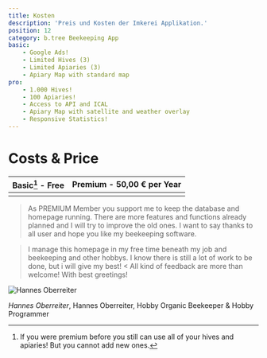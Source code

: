 ```yaml
---
title: Kosten
description: 'Preis und Kosten der Imkerei Applikation.'
position: 12
category: b.tree Beekeeping App
basic:
    - Google Ads!
    - Limited Hives (3)
    - Limited Apiaries (3)
    - Apiary Map with standard map
pro:
    - 1.000 Hives!
    - 100 Apiaries!
    - Access to API and ICAL
    - Apiary Map with satellite and weather overlay
    - Responsive Statistics!
---
```


# Costs & Price

|**Basic[^1] - Free** | **Premium - 50,00 € per Year** |
|-|-|
|<BaseList :items="basic" icon-color="text-orange-500"></BaseList>|<BaseList :items="pro" icon-color="text-green-500"></BaseList>|

> As PREMIUM Member you support me to keep the database and homepage running. There are more features and functions already planned and I will try to improve the old ones. I want to say thanks to all user and hope you like my beekeeping software.

> I manage this homepage in my free time beneath my job and beekeeping and other hobbys. I know there is still a lot of work to be done, but i will give my best! <
All kind of feedback are more than welcome!
With best greetings!

<CallToActionContent></CallToActionContent>

<img src="./img//hannes.jpg" alt="Hannes Oberreiter" loading="lazy">

_Hannes Oberreiter_, Hannes Oberreiter, Hobby Organic Beekeeper & Hobby Programmer

[^1]: If you were premium before you still can use all of your hives and apiaries! But you cannot add new ones.
